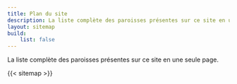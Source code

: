 ```yaml
---
title: Plan du site
description: La liste complète des paroisses présentes sur ce site en une seule page.
layout: sitemap
build:
    list: false
---
```


La liste complète des paroisses présentes sur ce site en une seule page.

{{< sitemap >}}
